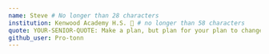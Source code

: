 ```yaml
---
name: Steve # No longer than 28 characters
institution: Kenwood Academy H.S. 🚩 # no longer than 58 characters
quote: YOUR-SENIOR-QUOTE: Make a plan, but plan for your plan to change # no longer than 100 characters, avoid using quotes(") to guarantee the format remains the same.
github_user: Pro-tonn
---
```

